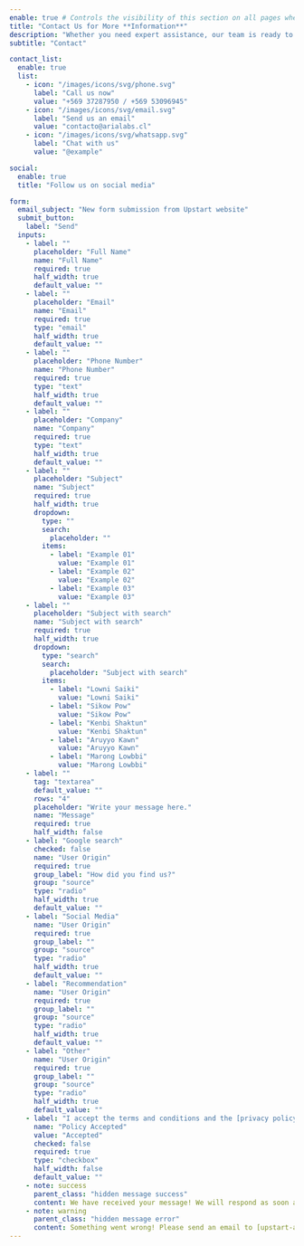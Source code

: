 ```yaml
---
enable: true # Controls the visibility of this section on all pages where it is used
title: "Contact Us for More **Information**"
description: "Whether you need expert assistance, our team is ready to support you every step of the way."
subtitle: "Contact"

contact_list:
  enable: true
  list:
    - icon: "/images/icons/svg/phone.svg"
      label: "Call us now"
      value: "+569 37287950 / +569 53096945"
    - icon: "/images/icons/svg/email.svg"
      label: "Send us an email"
      value: "contacto@arialabs.cl"
    - icon: "/images/icons/svg/whatsapp.svg"
      label: "Chat with us"
      value: "@example"

social:
  enable: true
  title: "Follow us on social media"

form:
  email_subject: "New form submission from Upstart website"
  submit_button:
    label: "Send"
  inputs:
    - label: ""
      placeholder: "Full Name"
      name: "Full Name"
      required: true
      half_width: true
      default_value: ""
    - label: ""
      placeholder: "Email"
      name: "Email"
      required: true
      type: "email"
      half_width: true
      default_value: ""
    - label: ""
      placeholder: "Phone Number"
      name: "Phone Number"
      required: true
      type: "text"
      half_width: true
      default_value: ""
    - label: ""
      placeholder: "Company"
      name: "Company"
      required: true
      type: "text"
      half_width: true
      default_value: ""
    - label: ""
      placeholder: "Subject"
      name: "Subject"
      required: true
      half_width: true
      dropdown:
        type: ""
        search:
          placeholder: ""
        items:
          - label: "Example 01"
            value: "Example 01"
          - label: "Example 02"
            value: "Example 02"
          - label: "Example 03"
            value: "Example 03"
    - label: ""
      placeholder: "Subject with search"
      name: "Subject with search"
      required: true
      half_width: true
      dropdown:
        type: "search"
        search:
          placeholder: "Subject with search"
        items:
          - label: "Lowni Saiki"
            value: "Lowni Saiki"
          - label: "Sikow Pow"
            value: "Sikow Pow"
          - label: "Kenbi Shaktun"
            value: "Kenbi Shaktun"
          - label: "Aruyyo Kawn"
            value: "Aruyyo Kawn"
          - label: "Marong Lowbbi"
            value: "Marong Lowbbi"
    - label: ""
      tag: "textarea"
      default_value: ""
      rows: "4"
      placeholder: "Write your message here."
      name: "Message"
      required: true
      half_width: false
    - label: "Google search"
      checked: false
      name: "User Origin"
      required: true
      group_label: "How did you find us?"
      group: "source"
      type: "radio"
      half_width: true
      default_value: ""
    - label: "Social Media"
      name: "User Origin"
      required: true
      group_label: ""
      group: "source"
      type: "radio"
      half_width: true
      default_value: ""
    - label: "Recommendation"
      name: "User Origin"
      required: true
      group_label: ""
      group: "source"
      type: "radio"
      half_width: true
      default_value: ""
    - label: "Other"
      name: "User Origin"
      required: true
      group_label: ""
      group: "source"
      type: "radio"
      half_width: true
      default_value: ""
    - label: "I accept the terms and conditions and the [privacy policy](/contact/)."
      name: "Policy Accepted"
      value: "Accepted"
      checked: false
      required: true
      type: "checkbox"
      half_width: false
      default_value: ""
    - note: success
      parent_class: "hidden message success"
      content: We have received your message! We will respond as soon as possible.
    - note: warning
      parent_class: "hidden message error"
      content: Something went wrong! Please send an email to [upstart-astro-theme@gmail.com](mailto:upstart-astro-theme@gmail.com) to submit a ticket.
---
```

